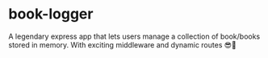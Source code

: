 # book-logger
A legendary express app that lets users manage a collection of book/books stored in memory. With exciting middleware and dynamic routes 😎🚀
